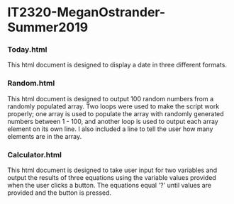 # IT2320-MeganOstrander-Summer2019

### Today.html
This html document is designed to display a date in three different formats.

### Random.html
This html document is designed to output 100 random numbers from a randomly populated array. Two loops were used to make the script work properly; one array is used to populate the array with randomly generated numbers between 1 - 100, and another loop is used to output each array element on its own line. I also included a line to tell the user how many elements are in the array.

### Calculator.html
This html document is designed to take user input for two variables and output the results of three equations using the variable values provided when the user clicks a button. The equations equal '?' until values are provided and the button is pressed. 
